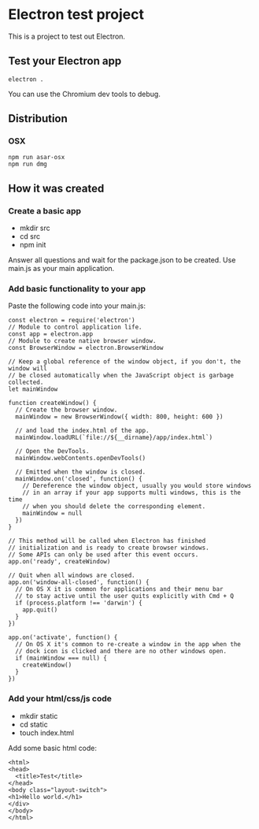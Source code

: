 # Electron test project

This is a project to test out Electron.

## Test your Electron app

    electron .
    
You can use the Chromium dev tools to debug.

## Distribution

### OSX

    npm run asar-osx
    npm run dmg

## How it was created

### Create a basic app

- mkdir src
- cd src
- npm init

Answer all questions and wait for the package.json to be created.
Use main.js as your main application.

### Add basic functionality to your app

Paste the following code into your main.js:

    const electron = require('electron')
    // Module to control application life.
    const app = electron.app
    // Module to create native browser window.
    const BrowserWindow = electron.BrowserWindow
    
    // Keep a global reference of the window object, if you don't, the window will
    // be closed automatically when the JavaScript object is garbage collected.
    let mainWindow
    
    function createWindow() {
      // Create the browser window.
      mainWindow = new BrowserWindow({ width: 800, height: 600 })
    
      // and load the index.html of the app.
      mainWindow.loadURL(`file://${__dirname}/app/index.html`)
    
      // Open the DevTools.
      mainWindow.webContents.openDevTools()
    
      // Emitted when the window is closed.
      mainWindow.on('closed', function() {
        // Dereference the window object, usually you would store windows
        // in an array if your app supports multi windows, this is the time
        // when you should delete the corresponding element.
        mainWindow = null
      })
    }
    
    // This method will be called when Electron has finished
    // initialization and is ready to create browser windows.
    // Some APIs can only be used after this event occurs.
    app.on('ready', createWindow)
    
    // Quit when all windows are closed.
    app.on('window-all-closed', function() {
      // On OS X it is common for applications and their menu bar
      // to stay active until the user quits explicitly with Cmd + Q
      if (process.platform !== 'darwin') {
        app.quit()
      }
    })
    
    app.on('activate', function() {
      // On OS X it's common to re-create a window in the app when the
      // dock icon is clicked and there are no other windows open.
      if (mainWindow === null) {
        createWindow()
      }
    })

### Add your html/css/js code

- mkdir static
- cd static
- touch index.html

Add some basic html code:

    <html>
    <head>
      <title>Test</title>
    </head>
    <body class="layout-switch">
    <h1>Hello world.</h1>
    </div>
    </body>
    </html>
